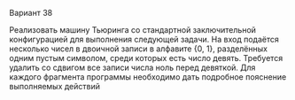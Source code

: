 Вариант 38

Реализовать машину Тьюринга со стандартной заключительной конфигурацией для выполнения следующей задачи. На вход подаётся несколько чисел в двоичной записи в алфавите {0, 1}, разделённых одним пустым символом, среди которых есть число девять. Требуется удалить со сдвигом все записи числа ноль перед девяткой. Для каждого фрагмента программы необходимо дать подробное пояснение выполняемых действий